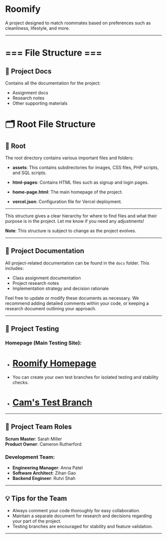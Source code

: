 # Roomify

A project designed to match roommates based on preferences such as cleanliness, lifestyle, and more.

---
# **=== File Structure ===**

## 📂 **Project Docs**
Contains all the documentation for the project:
- Assignment docs
- Research notes
- Other supporting materials
  
# 🗂 **Root File Structure**

## 📂 **Root**
The root directory contains various important files and folders:

- **assets**: This contains subdirectories for images, CSS files, PHP scripts, and SQL scripts.
  
- **html-pages**: Contains HTML files such as signup and login pages.
  
- **home-page.html**: The main homepage of the project.
  
- **vercel.json**: Configuration file for Vercel deployment.

---

This structure gives a clear hierarchy for where to find files and what their purpose is in the project. Let me know if you need any adjustments!


**Note**: This structure is subject to change as the project evolves.

---

## 📄 Project Documentation

All project-related documentation can be found in the `docs` folder. This includes:
- Class assignment documentation
- Project research notes
- Implementation strategy and decision rationale

Feel free to update or modify these documents as necessary. We recommend adding detailed comments within your code, or keeping a research document outlining your approach.

---

## 🧪 Project Testing

### Homepage (Main Testing Site):
- # [Roomify Homepage](https://roomify.vercel.app/)

- You can create your own test branches for isolated testing and stability checks.
- # [**Cam's Test Branch**](https://roomifytest.vercel.app/)
---

## 🚀 Project Team Roles

**Scrum Master**: Sarah Miller  
**Product Owner**: Cameron Rutherford

### Development Team:

- **Engineering Manager**: Anna Patel
- **Software Architect**: Zihan Gao
- **Backend Engineer**: Rutvi Shah

---

## 💡 Tips for the Team

- Always comment your code thoroughly for easy collaboration.
- Maintain a separate document for research and decisions regarding your part of the project.
- Testing branches are encouraged for stability and feature validation.

---
